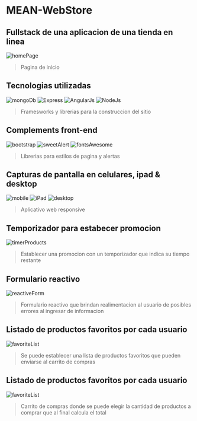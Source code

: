 # MEAN-WebStore
## Fullstack de una aplicacion de una tienda en linea 
![homePage](img/screenshot-homePage.png)
> Pagina de inicio


## Tecnologias utilizadas
![mongoDb](img/mongodb-logo.png)
![Express](img/icon_expressjs.png) 
![AngularJs](img/angularjs-logo.png) 
![NodeJs](img/nodejs-logo.png)
> Framesworks y librerias para la construccion del sitio

## Complements front-end
![bootstrap](img/Bootstrap-logo.png)
![sweetAlert](img/sweetalert.png)
![fontsAwesome](img/font-awesome-logo.png)
> Librerias para estilos de pagina y alertas

## Capturas de pantalla en celulares, ipad & desktop
![mobile](img/screenshotMovil.png)
![iPad](img/screenshot--iPad.png)
![desktop](img/screenshotDesktop.png)
> Aplicativo web responsive

## Temporizador para estabecer promocion
![timerProducts](img/screenshotTimerProducto.png)
> Establecer una promocion con un temporizador que indica su tiempo restante

## Formulario reactivo
![reactiveForm](img/screenshotAdviceErrors.png)
> Formulario reactivo que brindan realimentacion al usuario de posibles errores al ingresar de informacion

## Listado de productos favoritos por cada usuario
![favoriteList](img/screenshotFavoriteProds.png)
> Se puede establecer una lista de productos favoritos que pueden enviarse al carrito de compras

## Listado de productos favoritos por cada usuario
![favoriteList](img/screenshotCartShopping.png)
> Carrito de compras donde se puede elegir la cantidad de productos a comprar que al final calcula el total 
